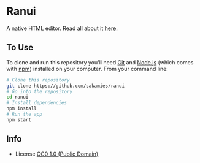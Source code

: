 # Ranui

A native HTML editor. Read all about it [here](https://pumpula.net/foolproof-html).

## To Use

To clone and run this repository you'll need [Git](https://git-scm.com) and [Node.js](https://nodejs.org/en/download/) (which comes with [npm](http://npmjs.com)) installed on your computer. From your command line:

```bash
# Clone this repository
git clone https://github.com/sakamies/ranui
# Go into the repository
cd ranui
# Install dependencies
npm install
# Run the app
npm start
```

## Info
- License [CC0 1.0 (Public Domain)](LICENSE.md)